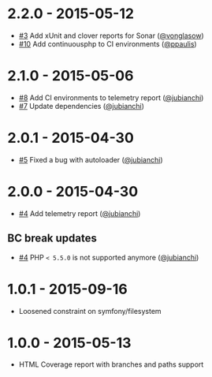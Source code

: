 # 2.2.0 - 2015-05-12

* [#3](https://github.com/atoum/reports-extension/pull/3) Add xUnit and clover reports for Sonar ([@vonglasow])
* [#10](https://github.com/atoum/reports-extension/pull/10) Add continuousphp to CI environments ([@ppaulis])

# 2.1.0 - 2015-05-06

* [#8](https://github.com/atoum/reports-extension/pull/8) Add CI environments to telemetry report ([@jubianchi])
* [#7](https://github.com/atoum/reports-extension/pull/7) Update dependencies ([@jubianchi])

# 2.0.1 - 2015-04-30

* [#5](https://github.com/atoum/reports-extension/pull/5) Fixed a bug with autoloader ([@jubianchi])

# 2.0.0 - 2015-04-30

* [#4](https://github.com/atoum/reports-extension/pull/4) Add telemetry report ([@jubianchi])

## BC break updates

* [#4](https://github.com/atoum/reports-extension/pull/4) PHP `< 5.5.0` is not supported anymore ([@jubianchi])

# 1.0.1 - 2015-09-16

* Loosened constraint on symfony/filesystem

# 1.0.0 - 2015-05-13

* HTML Coverage report with branches and paths support

[@jubianchi]: https://github.com/jubianchi
[@ppaulis]: https://github.com/ppaulis
[@vonglasow]: https://github.com/vonglasow

